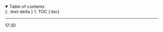 <details open markdown="block">
  <summary>
    Table of contents
  </summary>
  {: .text-delta }
1. TOC
{:toc}
</details>

  ---

17:30
